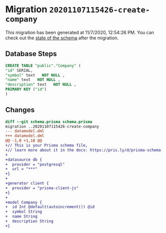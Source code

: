 # Migration `20201107115426-create-company`

This migration has been generated at 11/7/2020, 12:54:26 PM.
You can check out the [state of the schema](./schema.prisma) after the migration.

## Database Steps

```sql
CREATE TABLE "public"."Company" (
"id" SERIAL,
"symbol" text   NOT NULL ,
"name" text   NOT NULL ,
"description" text   NOT NULL ,
PRIMARY KEY ("id")
)
```

## Changes

```diff
diff --git schema.prisma schema.prisma
migration ..20201107115426-create-company
--- datamodel.dml
+++ datamodel.dml
@@ -1,0 +1,18 @@
+// This is your Prisma schema file,
+// learn more about it in the docs: https://pris.ly/d/prisma-schema
+
+datasource db {
+  provider = "postgresql"
+  url = "***"
+}
+
+generator client {
+  provider = "prisma-client-js"
+}
+
+model Company {
+  id Int @default(autoincrement()) @id
+  symbol String
+  name String
+  description String
+}
```


